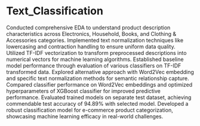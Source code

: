# Text_Classification
Conducted comprehensive EDA to understand product description characteristics across Electronics, Household, Books, and Clothing & Accessories categories. Implemented text normalization techniques like lowercasing and contraction handling to ensure uniform data quality. Utilized TF-IDF vectorization to transform preprocessed descriptions into numerical vectors for machine learning algorithms. Established baseline model performance through evaluation of various classifiers on TF-IDF transformed data. Explored alternative approach with Word2Vec embedding and specific text normalization methods for semantic relationship capture. Compared classifier performance on Word2Vec embeddings and optimized hyperparameters of XGBoost classifier for improved predictive performance. Evaluated trained models on separate test dataset, achieving commendable test accuracy of 94.89% with selected model. Developed a robust classification model for e-commerce product categorization, showcasing machine learning efficacy in real-world challenges.

